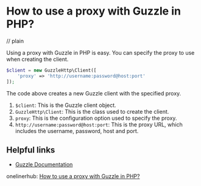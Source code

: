 # How to use a proxy with Guzzle in PHP?
// plain

Using a proxy with Guzzle in PHP is easy. You can specify the proxy to use when creating the client.

```php
$client = new GuzzleHttp\Client([
    'proxy' => 'http://username:password@host:port'
]);
```

The code above creates a new Guzzle client with the specified proxy.

1. `$client`: This is the Guzzle client object.
2. `GuzzleHttp\Client`: This is the class used to create the client.
3. `proxy`: This is the configuration option used to specify the proxy.
4. `http://username:password@host:port`: This is the proxy URL, which includes the username, password, host and port.

## Helpful links

- [Guzzle Documentation](http://docs.guzzlephp.org/en/stable/)

onelinerhub: [How to use a proxy with Guzzle in PHP?](https://onelinerhub.com/php-guzzle/how-to-use-a-proxy-with-guzzle-in-php)